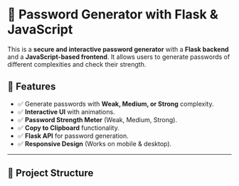 # 🔐 Password Generator with Flask & JavaScript

This is a **secure and interactive password generator** with a **Flask backend** and a **JavaScript-based frontend**. It allows users to generate passwords of different complexities and check their strength.

## 🚀 Features
- ✅ Generate passwords with **Weak, Medium, or Strong** complexity.
- ✅ **Interactive UI** with animations.
- ✅ **Password Strength Meter** (Weak, Medium, Strong).
- ✅ **Copy to Clipboard** functionality.
- ✅ **Flask API** for password generation.
- ✅ **Responsive Design** (Works on mobile & desktop).

---

## 📂 Project Structure
